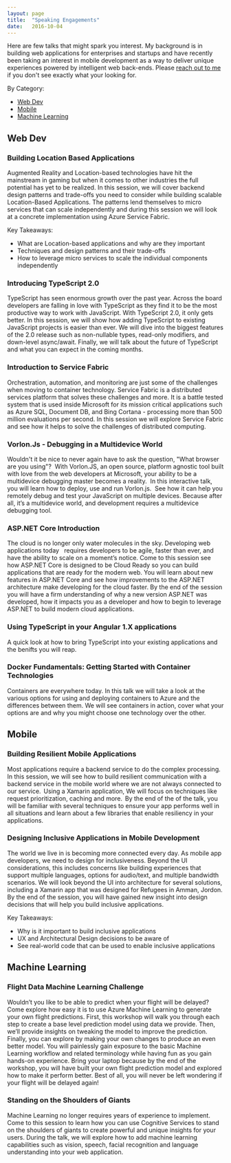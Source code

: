 ```yaml
---
layout: page
title:  "Speaking Engagements"
date:   2016-10-04
---
```


Here are few talks that might spark you interest.  My background is in building web applications for enterprises and startups and have recently been taking an interest in mobile development as a way to deliver unique experiences powered by intelligent web back-ends.  Please [reach out to me](https://twitter.com/Aspenwilder) if you don't see exactly what your looking for.

By Category:

- [Web Dev](#web-dev)
- [Mobile](#mobile)
- [Machine Learning](#machine-learning)


## Web Dev 

### Building Location Based Applications 
Augmented Reality and Location-based technologies have hit the mainstream in gaming but when it comes to other industries the full potential has yet to be realized.  In this session, we will cover backend design patterns and trade-offs you need to consider while building scalable Location-Based Applications.   The patterns lend themselves to micro services that can scale independently and during this session we will look at a concrete implementation using Azure Service Fabric.  

Key Takeaways:

- What are Location-based applications and why are they important
- Techniques and design patterns and their trade-offs
- How to leverage micro services to scale the individual components independently

### Introducing TypeScript 2.0 
TypeScript has seen enormous growth over the past year. Across the board developers are falling in love with TypeScript as they find it to be the most productive way to work with JavaScript. With TypeScript 2.0, it only gets better. In this session, we will show how adding TypeScript to existing JavaScript projects is easier than ever. We will dive into the biggest features of the 2.0 release such as non-nullable types, read-only modifiers, and down-level async/await. Finally, we will talk about the future of TypeScript and what you can expect in the coming months. 

### Introduction to Service Fabric 
Orchestration, automation, and monitoring are just some of the challenges when moving to container technology. Service Fabric is a distributed services platform that solves these challenges and more. It is a battle tested system that is used inside Microsoft for its mission critical applications such as Azure SQL, Document DB, and Bing Cortana - processing more than 500 million evaluations per second. In this session we will explore Service Fabric and see how it helps to solve the challenges of distributed computing. 

### Vorlon.Js - Debugging in a Multidevice World 
Wouldn't it be nice to never again have to ask the question, "What browser are you using"?  With Vorlon.JS, an open source, platform agnostic tool built with love from the web developers at Microsoft, your ability to be a multidevice debugging master becomes a reality.  In this interactive talk, you will learn how to deploy, use and run Vorlon.js.  See how it can help you remotely debug and test your JavaScript on multiple devices. Because after all, it’s a multidevice world, and development requires a multidevice debugging tool. 

### ASP.NET Core Introduction 
The cloud is no longer only water molecules in the sky. Developing web applications today 
 requires developers to be agile, faster than ever, and have the ability to scale on a moment’s notice. Come to this session see how ASP.NET Core is designed to be Cloud Ready so you can build applications that are ready for the modern web. You will learn about new features in ASP.NET Core and see how improvements to the ASP.NET architecture make developing for the cloud faster. By the end of the session you will have a firm understanding of why a new version ASP.NET was developed, how it impacts you as a developer and how to begin to leverage ASP.NET to build modern cloud applications. 

### Using TypeScript in your Angular 1.X applications 
A quick look at how to bring TypeScript into your existing applications and the benifts you will reap.

### Docker Fundamentals: Getting Started with Container Technologies 
Containers are everywhere today. In this talk we will take a look at the various options for using and deploying containers to Azure and the differences between them. We will see containers in action, cover what your options are and why you might choose one technology over the other. 

## Mobile 

### Building Resilient Mobile Applications 
Most applications require a backend service to do the complex processing.  In this session, we will see how to build resilient communication with a backend service in the mobile world where we are not always connected to our service.  Using a Xamarin application, We will focus on techniques like request prioritization, caching and more.  By the end of the of the talk, you will be familiar with several techniques to ensure your app performs well in all situations and learn about a few libraries that enable resiliency in your applications. 

### Designing Inclusive Applications in Mobile Development
The world we live in is becoming more connected every day. As mobile app developers, we need to design for inclusiveness. Beyond the UI considerations, this includes concerns like building experiences that support multiple languages, options for audio/text, and multiple bandwidth scenarios. We will look beyond the UI into architecture for several solutions, including a Xamarin app that was designed for Refugees in Amman, Jordon.  By the end of the session, you will have gained new insight into design decisions that will help you build inclusive applications.

Key Takeaways:

- Why is it important to build inclusive applications
- UX and Architectural Design decisions to be aware of
- See real-world code that can be used to enable inclusive applications

## Machine Learning 

### Flight Data Machine Learning Challenge 
Wouldn’t you like to be able to predict when your flight will be delayed? Come explore how easy it is to use Azure Machine Learning to generate your own flight predictions. First, this workshop will walk you through each step to create a base level prediction model using data we provide. Then, we’ll provide insights on tweaking the model to improve the prediction. Finally, you can explore by making your own changes to produce an even better model. You will painlessly gain exposure to the basic Machine Learning workflow and related terminology while having fun as you gain hands-on experience. Bring your laptop because by the end of the workshop, you will have built your own flight prediction model and explored how to make it perform better. Best of all, you will never be left wondering if your flight will be delayed again! 

### Standing on the Shoulders of Giants 
Machine Learning no longer requires years of experience to implement. Come to this session to learn how you can use Cognitive Services to stand on the shoulders of giants to create powerful and unique insights for your users. During the talk, we will explore how to add machine learning capabilities such as vision, speech, facial recognition and language understanding into your web application.    